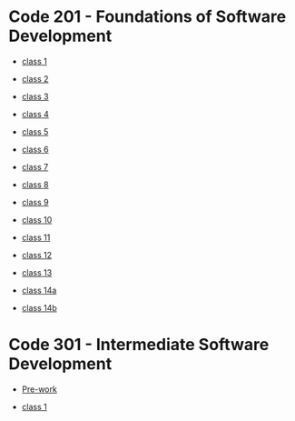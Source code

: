 # Code 201 - Foundations of Software Development

- [class 1](https://github.com/bashamtg/Reading-Notes/blob/main/Code%20201/Reading%20Notes/class-01.md)

- [class 2](https://github.com/bashamtg/Reading-Notes/blob/main/Code%20201/Reading%20Notes/class-02.md)

- [class 3](https://github.com/bashamtg/Reading-Notes/blob/main/Code%20201/Reading%20Notes/class-03.md)

- [class 4](https://github.com/bashamtg/Reading-Notes/blob/main/Code%20201/Reading%20Notes/class-04.md)

- [class 5](https://github.com/bashamtg/Reading-Notes/blob/main/Code%20201/Reading%20Notes/class-05.md)

- [class 6](https://github.com/bashamtg/Reading-Notes/blob/main/Code%20201/Reading%20Notes/class-06.md)

- [class 7](https://github.com/bashamtg/Reading-Notes/blob/main/Code%20201/Reading%20Notes/class-07.md)

- [class 8](https://github.com/bashamtg/Reading-Notes/blob/main/Code%20201/Reading%20Notes/class-08.md)

- [class 9](https://github.com/bashamtg/Reading-Notes/blob/main/Code%20201/Reading%20Notes/class-09.md)

- [class 10](https://github.com/bashamtg/Reading-Notes/blob/main/Code%20201/Reading%20Notes/class-10.md)

- [class 11](https://github.com/bashamtg/Reading-Notes/blob/main/Code%20201/Reading%20Notes/class-11.md)

- [class 12](https://github.com/bashamtg/Reading-Notes/blob/main/Code%20201/Reading%20Notes/class-12.md)

- [class 13](https://github.com/bashamtg/Reading-Notes/blob/main/Code%20201/Reading%20Notes/class-13.md)

- [class 14a](https://github.com/bashamtg/Reading-Notes/blob/main/Code%20201/Reading%20Notes/class-14a.md)

- [class 14b](https://github.com/bashamtg/Reading-Notes/blob/main/Code%20201/Reading%20Notes/class-14b.md)

# Code 301 - Intermediate Software Development

- [Pre-work]()

- [class 1]()
